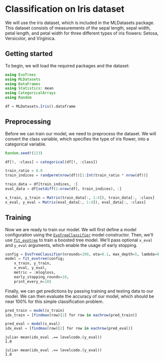 # Classification on Iris dataset

We will use the iris dataset, which is included in the MLDatasets package. This dataset consists of measurements of the sepal length, sepal width, petal length, and petal width for three different types of iris flowers: Setosa, Versicolor, and Virginica.

## Getting started

To begin, we will load the required packages and the dataset:

```julia
using EvoTrees
using MLDatasets
using DataFrames
using Statistics: mean
using CategoricalArrays
using Random

df = MLDatasets.Iris().dataframe
```

## Preprocessing

Before we can train our model, we need to preprocess the dataset. We will convert the class variable, which specifies the type of iris flower, into a categorical variable.

```julia
Random.seed!(123)

df[!, :class] = categorical(df[!, :class])

train_ratio = 0.8
train_indices = randperm(nrow(df))[1:Int(train_ratio * nrow(df))]

train_data = df[train_indices, :]
eval_data = df[setdiff(1:nrow(df), train_indices), :]

x_train, y_train = Matrix(train_data[:, 1:4]), train_data[:, :class]
x_eval, y_eval = Matrix(eval_data[:, 1:4]), eval_data[:, :class]
```

## Training

Now we are ready to train our model. We will first define a model configuration using the [`EvoTreeClassifier`](@ref) model constructor. 
Then, we'll use [`fit_evotree`](@ref) to train a boosted tree model. We'll pass optional `x_eval` and `y_eval` arguments, which enable the usage of early stopping. 

```julia
config = EvoTreeClassifier(nrounds=200, eta=0.1, max_depth=5, lambda=0.01, rowsample = 0.8)
model = fit_evotree(config;
    x_train, y_train,
    x_eval, y_eval,
    metric = :mlogloss,
    early_stopping_rounds=10,
    print_every_n=10)
```

Finally, we can get predictions by passing training and testing data to our model. We can then evaluate the accuracy of our model, which should be near 100% for this simple classification problem. 

```julia
pred_train = model(x_train)
idx_train = [findmax(row)[2] for row in eachrow(pred_train)]

pred_eval = model(x_eval)
idx_eval = [findmax(row)[2] for row in eachrow(pred_eval)]
```

```julia-repl
julia> mean(idx_eval .== levelcode.(y_eval))
1.0

julia> mean(idx_eval .== levelcode.(y_eval))
1.0
```
